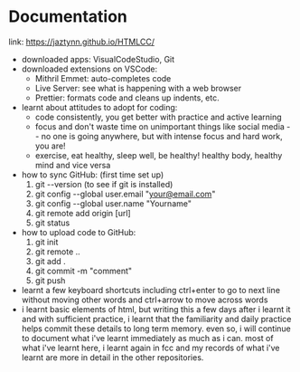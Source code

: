 # Documentation
link: https://jaztynn.github.io/HTMLCC/
- downloaded apps: VisualCodeStudio, Git
- downloaded extensions on VSCode:
  - Mithril Emmet: auto-completes code
  - Live Server: see what is happening with a web browser
  - Prettier: formats code and cleans up indents, etc.
- learnt about attitudes to adopt for coding:
  - code consistently, you get better with practice and active learning
  - focus and don't waste time on unimportant things like social media -- no one is going anywhere, but with intense focus and hard work, you are!
  - exercise, eat healthy, sleep well, be healthy! healthy body, healthy mind and vice versa
- how to sync GitHub: (first time set up)
  1. git --version (to see if git is installed)
  2. git config --global user.email "your@email.com"
  3. git config --global user.name "Yourname"
  4. git remote add origin [url]
  5. git status
- how to upload code to GitHub:
  1. git init
  2. git remote ..
  3. git add .
  4. git commit -m "comment"
  5. git push
- learnt a few keyboard shortcuts including ctrl+enter to go to next line without moving other words and ctrl+arrow to move across words
- i learnt basic elements of html, but writing this a few days after i learnt it and with sufficient practice, i learnt that the familiarity and daily practice helps commit these details to long term memory. even so, i will continue to document what i've learnt immediately as much as i can. most of what i've learnt here, i learnt again in fcc and my records of what i've learnt are more in detail in the other repositories.
